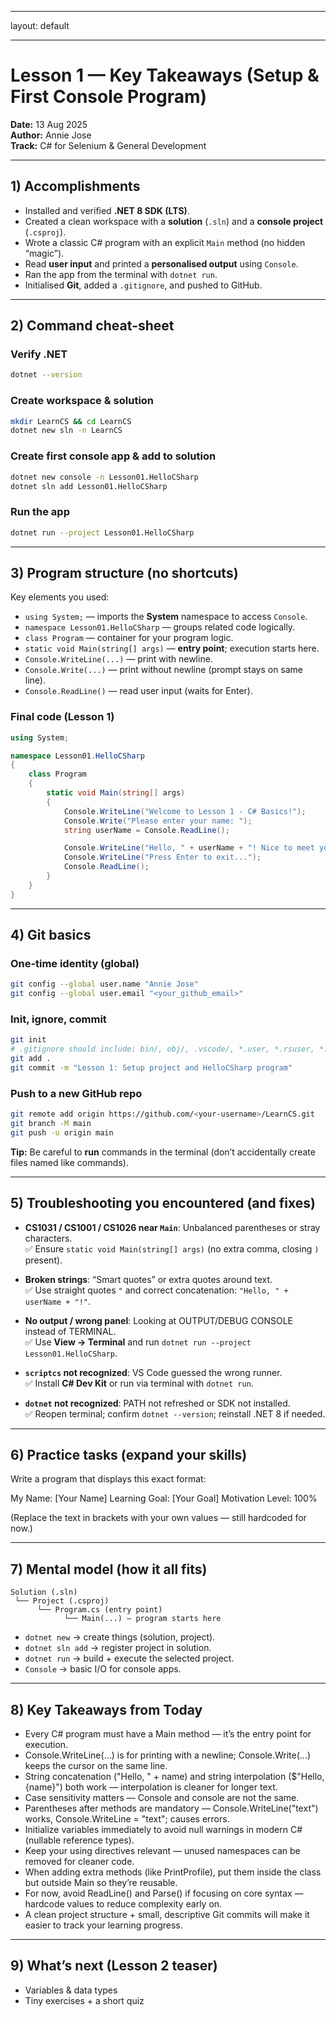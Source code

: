 
---
layout: default

---

# Lesson 1 — Key Takeaways (Setup & First Console Program)

**Date:** 13 Aug 2025  
**Author:** Annie Jose  
**Track:** C# for Selenium & General Development

---

## 1) Accomplishments
- Installed and verified **.NET 8 SDK (LTS)**.
- Created a clean workspace with a **solution** (`.sln`) and a **console project** (`.csproj`).
- Wrote a classic C# program with an explicit `Main` method (no hidden “magic”).
- Read **user input** and printed a **personalised output** using `Console`.
- Ran the app from the terminal with `dotnet run`.
- Initialised **Git**, added a `.gitignore`, and pushed to GitHub.

---

## 2) Command cheat‑sheet

### Verify .NET
```bash
dotnet --version
```

### Create workspace & solution
```bash
mkdir LearnCS && cd LearnCS
dotnet new sln -n LearnCS
```

### Create first console app & add to solution
```bash
dotnet new console -n Lesson01.HelloCSharp
dotnet sln add Lesson01.HelloCSharp
```

### Run the app
```bash
dotnet run --project Lesson01.HelloCSharp
```

---

## 3) Program structure (no shortcuts)

Key elements you used:

- `using System;` — imports the **System** namespace to access `Console`.
- `namespace Lesson01.HelloCSharp` — groups related code logically.
- `class Program` — container for your program logic.
- `static void Main(string[] args)` — **entry point**; execution starts here.
- `Console.WriteLine(...)` — print with newline.
- `Console.Write(...)` — print without newline (prompt stays on same line).
- `Console.ReadLine()` — read user input (waits for Enter).

### Final code (Lesson 1)
```csharp
using System;

namespace Lesson01.HelloCSharp
{
    class Program
    {
        static void Main(string[] args)
        {
            Console.WriteLine("Welcome to Lesson 1 - C# Basics!");
            Console.Write("Please enter your name: ");
            string userName = Console.ReadLine();

            Console.WriteLine("Hello, " + userName + "! Nice to meet you.");
            Console.WriteLine("Press Enter to exit...");
            Console.ReadLine();
        }
    }
}
```

---

## 4) Git basics

### One‑time identity (global)
```bash
git config --global user.name "Annie Jose"
git config --global user.email "<your_github_email>"
```

### Init, ignore, commit
```bash
git init
# .gitignore should include: bin/, obj/, .vscode/, *.user, *.rsuser, *.suo, *.log, *.tmp, *~
git add .
git commit -m "Lesson 1: Setup project and HelloCSharp program"
```

### Push to a new GitHub repo
```bash
git remote add origin https://github.com/<your-username>/LearnCS.git
git branch -M main
git push -u origin main
```

**Tip:** Be careful to **run** commands in the terminal (don’t accidentally create files named like commands).

---

## 5) Troubleshooting you encountered (and fixes)

- **CS1031 / CS1001 / CS1026 near `Main`**: Unbalanced parentheses or stray characters.  
  ✅ Ensure `static void Main(string[] args)` (no extra comma, closing `)` present).

- **Broken strings**: “Smart quotes” or extra quotes around text.  
  ✅ Use straight quotes `"` and correct concatenation: `"Hello, " + userName + "!"`.

- **No output / wrong panel**: Looking at OUTPUT/DEBUG CONSOLE instead of TERMINAL.  
  ✅ Use **View → Terminal** and run `dotnet run --project Lesson01.HelloCSharp`.

- **`scriptcs` not recognized**: VS Code guessed the wrong runner.  
  ✅ Install **C# Dev Kit** or run via terminal with `dotnet run`.

- **`dotnet` not recognized**: PATH not refreshed or SDK not installed.  
  ✅ Reopen terminal; confirm `dotnet --version`; reinstall .NET 8 if needed.

---

## 6) Practice tasks (expand your skills)

Write a program that displays this exact format:

My Name: [Your Name]
Learning Goal: [Your Goal]
Motivation Level: 100%


(Replace the text in brackets with your own values — still hardcoded for now.)

---

## 7) Mental model (how it all fits)
```
Solution (.sln)
 └── Project (.csproj)
      └── Program.cs (entry point)
            └── Main(...) — program starts here
```

- `dotnet new` → create things (solution, project).
- `dotnet sln add` → register project in solution.
- `dotnet run` → build + execute the selected project.
- `Console` → basic I/O for console apps.

---
## 8) Key Takeaways from Today

- Every C# program must have a Main method — it’s the entry point for execution.
- Console.WriteLine(...) is for printing with a newline; Console.Write(...) keeps the cursor on the same line.
- String concatenation ("Hello, " + name) and string interpolation ($"Hello, {name}") both work — interpolation is cleaner for longer text.
- Case sensitivity matters — Console and console are not the same.
- Parentheses after methods are mandatory — Console.WriteLine("text") works, Console.WriteLine = "text"; causes errors.
- Initialize variables immediately to avoid null warnings in modern C# (nullable reference types).
- Keep your using directives relevant — unused namespaces can be removed for cleaner code.
- When adding extra methods (like PrintProfile), put them inside the class but outside Main so they’re reusable.
- For now, avoid ReadLine() and Parse() if focusing on core syntax — hardcode values to reduce complexity early on.
- A clean project structure + small, descriptive Git commits will make it easier to track your learning progress.

---
## 9) What’s next (Lesson 2 teaser)
- Variables & data types
- Tiny exercises + a short quiz

